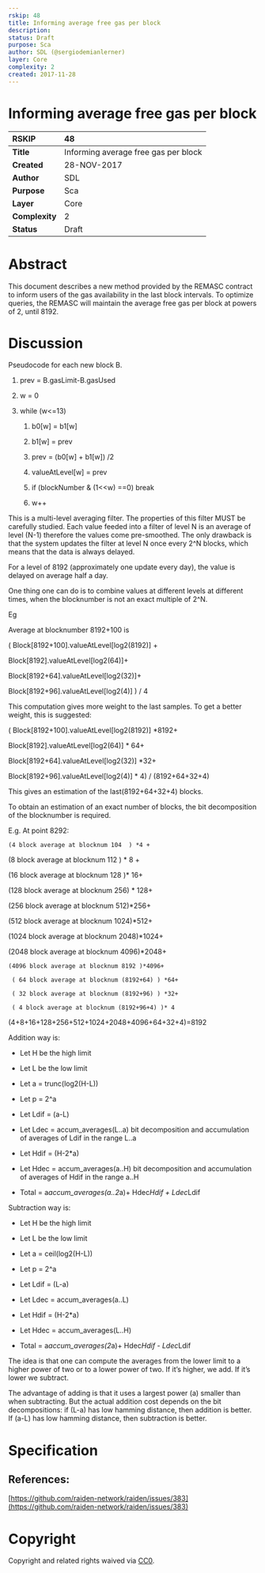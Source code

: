 ```yaml
---
rskip: 48
title: Informing average free gas per block
description: 
status: Draft
purpose: Sca
author: SDL (@sergiodemianlerner)
layer: Core
complexity: 2
created: 2017-11-28
---
```


# Informing average free gas per block

|RSKIP          |48           |
| :------------ |:-------------|
|**Title**      |Informing average free gas per block|
|**Created**    |28-NOV-2017 |
|**Author**     |SDL |
|**Purpose**    |Sca |
|**Layer**      |Core |
|**Complexity** |2 |
|**Status**     |Draft |

# **Abstract**

This document describes a new method provided by the REMASC contract to inform users of the gas availability in the last block intervals. To optimize queries, the REMASC will maintain the average free gas per block at powers of 2, until 8192. 

# **Discussion**

Pseudocode for each new block B.

1. prev = B.gasLimit-B.gasUsed

2. w = 0

3. while (w<=13)

    1. b0[w] = b1[w]

    2. b1[w] = prev

    3. prev = (b0[w] + b1[w]) /2

    4. valueAtLevel[w] = prev

    5. if (blockNumber & (1<<w) ==0) break

    6.    w++ 


This is a multi-level averaging filter. The properties of this filter MUST be carefully studied. Each value feeded into a filter of level N is an average of level (N-1) therefore the values come pre-smoothed. The only drawback is that the system updates the filter at level N once every 2^N blocks, which means that the data is always delayed. 

For a level of 8192 (approximately one update every day), the value is delayed on average half a day.

One thing one can do is to combine values at different levels at different times, when the blocknumber is not an exact multiple of 2^N.

Eg 

Average at blocknumber 8192+100 is

( Block[8192+100].valueAtLevel[log2(8192)] + 

Block[8192].valueAtLevel[log2(64)]+

Block[8192+64].valueAtLevel[log2(32)]+

Block[8192+96].valueAtLevel[log2(4)] ) / 4

This computation gives more weight to the last samples. To get a better weight, this is suggested:

( Block[8192+100].valueAtLevel[log2(8192)] *8192+ 

Block[8192].valueAtLevel[log2(64)] * 64+

Block[8192+64].valueAtLevel[log2(32)] *32+

Block[8192+96].valueAtLevel[log2(4)] * 4) / (8192+64+32+4)

This gives an estimation of the last(8192+64+32+4) blocks.

To obtain an estimation of an exact number of blocks, the bit decomposition of the blocknumber is required.

E.g. At point 8292:

    (4 block average at blocknum 104  ) *4 +

(8 block average at blocknum 112 ) * 8 +

(16 block average at blocknum 128 )* 16+

(128 block average at blocknum 256) * 128+

(256 block average at blocknum 512)*256+

(512 block average at blocknum 1024)*512+

(1024 block average at blocknum 2048)*1024+

(2048 block average at blocknum 4096)*2048+

    (4096 block average at blocknum 8192 )*4096+

     ( 64 block average at blocknum (8192+64) ) *64+

     ( 32 block average at blocknum (8192+96) ) *32+

     ( 4 block average at blocknum (8192+96+4) )* 4

(4+8+16+128+256+512+1024+2048+4096+64+32+4)=8192

Addition way is:

* Let H be the high limit

* Let L be the low limit

* Let a = trunc(log2(H-L))

* Let p = 2^a

* Let Ldif = (a-L)

* Let Ldec = accum_averages(L..a)
bit decomposition and accumulation of averages of Ldif in the range L..a

* Let Hdif = (H-2*a)

* Let Hdec = accum_averages(a..H)
bit decomposition and accumulation of averages of Hdif in the range a..H

* Total = a*accum_averages(a..2*a)+ Hdec*Hdif + Ldec*Ldif 

Subtraction way is:

* Let H be the high limit

* Let L be the low limit

* Let a = ceil(log2(H-L))

* Let p = 2^a

* Let Ldif = (L-a)

* Let Ldec = accum_averages(a..L)

* Let Hdif = (H-2*a)

* Let Hdec = accum_averages(L..H)

* Total = a*accum_averages(2*a)+ Hdec*Hdif - Ldec*Ldif 

The idea is that one can compute the averages from the lower limit to a higher power of two or to a lower power of two. If it’s higher, we add. If it’s lower we subtract. 

The advantage of adding is that it uses a largest power (a) smaller than when subtracting. But the actual addition cost depends on the bit decompositions: if (L-a) has low hamming distance, then addition is better. If (a-L) has low hamming distance, then subtraction is better.

# **Specification**

## References:

[https://github.com/raiden-network/raiden/issues/383](https://github.com/raiden-network/raiden/issues/383)

# **Copyright**

Copyright and related rights waived via [CC0](https://creativecommons.org/publicdomain/zero/1.0/).
